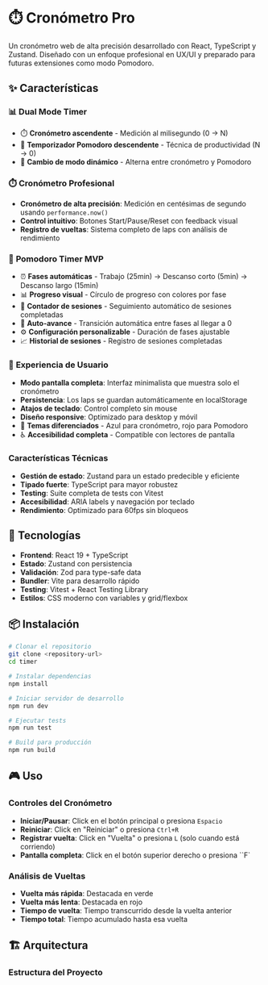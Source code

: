 # ⏱️ Cronómetro Pro

Un cronómetro web de alta precisión desarrollado con React, TypeScript y Zustand. Diseñado con un enfoque profesional en UX/UI y preparado para futuras extensiones como modo Pomodoro.

## ✨ Características

### 📊 **Dual Mode Timer**
- ⏱️ **Cronómetro ascendente** - Medición al milisegundo (0 → N)
- 🍅 **Temporizador Pomodoro descendente** - Técnica de productividad (N → 0)
- 🔄 **Cambio de modo dinámico** - Alterna entre cronómetro y Pomodoro

### ⏱️ **Cronómetro Profesional**
- **Cronómetro de alta precisión**: Medición en centésimas de segundo usando `performance.now()`
- **Control intuitivo**: Botones Start/Pause/Reset con feedback visual
- **Registro de vueltas**: Sistema completo de laps con análisis de rendimiento

### 🍅 **Pomodoro Timer MVP**
- ⏰ **Fases automáticas** - Trabajo (25min) → Descanso corto (5min) → Descanso largo (15min)
- 📊 **Progreso visual** - Círculo de progreso con colores por fase
- 🔢 **Contador de sesiones** - Seguimiento automático de sesiones completadas
- 🎯 **Auto-avance** - Transición automática entre fases al llegar a 0
- ⚙️ **Configuración personalizable** - Duración de fases ajustable
- 📈 **Historial de sesiones** - Registro de sesiones completadas

### 🎨 **Experiencia de Usuario**
- **Modo pantalla completa**: Interfaz minimalista que muestra solo el cronómetro
- **Persistencia**: Los laps se guardan automáticamente en localStorage
- **Atajos de teclado**: Control completo sin mouse
- **Diseño responsive**: Optimizado para desktop y móvil
- 🌙 **Temas diferenciados** - Azul para cronómetro, rojo para Pomodoro
- ♿ **Accesibilidad completa** - Compatible con lectores de pantalla

### Características Técnicas
- **Gestión de estado**: Zustand para un estado predecible y eficiente
- **Tipado fuerte**: TypeScript para mayor robustez
- **Testing**: Suite completa de tests con Vitest
- **Accesibilidad**: ARIA labels y navegación por teclado
- **Rendimiento**: Optimizado para 60fps sin bloqueos

## 🚀 Tecnologías

- **Frontend**: React 19 + TypeScript
- **Estado**: Zustand con persistencia
- **Validación**: Zod para type-safe data
- **Bundler**: Vite para desarrollo rápido
- **Testing**: Vitest + React Testing Library
- **Estilos**: CSS moderno con variables y grid/flexbox

## 📦 Instalación

```bash
# Clonar el repositorio
git clone <repository-url>
cd timer

# Instalar dependencias
npm install

# Iniciar servidor de desarrollo
npm run dev

# Ejecutar tests
npm run test

# Build para producción
npm run build
```

## 🎮 Uso

### Controles del Cronómetro
- **Iniciar/Pausar**: Click en el botón principal o presiona `Espacio`
- **Reiniciar**: Click en "Reiniciar" o presiona `Ctrl+R`
- **Registrar vuelta**: Click en "Vuelta" o presiona `L` (solo cuando está corriendo)
- **Pantalla completa**: Click en el botón superior derecho o presiona ``F`

### Análisis de Vueltas
- **Vuelta más rápida**: Destacada en verde
- **Vuelta más lenta**: Destacada en rojo
- **Tiempo de vuelta**: Tiempo transcurrido desde la vuelta anterior
- **Tiempo total**: Tiempo acumulado hasta esa vuelta

## 🏗️ Arquitectura

### Estructura del Proyecto
